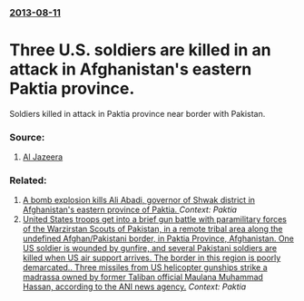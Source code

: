 ### [2013-08-11](/news/2013/08/11/index.md)

# Three U.S. soldiers are killed in an attack in Afghanistan's eastern Paktia province. 

Soldiers killed in attack in Paktia province near border with Pakistan.


### Source:

1. [Al Jazeera](http://www.aljazeera.com/news/asia/2013/08/2013811135855279209.html)

### Related:

1. [A bomb explosion kills Ali Abadi, governor of Shwak district in Afghanistan's eastern province of Paktia. ](/news/2010/11/9/a-bomb-explosion-kills-ali-abadi-governor-of-shwak-district-in-afghanistan-s-eastern-province-of-paktia.md) _Context: Paktia_
2. [United States troops get into a brief gun battle with paramilitary forces of the Warzirstan Scouts of Pakistan, in a remote tribal area along the undefined Afghan/Pakistani border, in Paktia Province, Afghanistan. One US soldier is wounded by gunfire, and several Pakistani soldiers are killed when US air support arrives. The border in this region is poorly demarcated.. Three missiles from US helicopter gunships strike a madrassa owned by former Taliban official Maulana Muhammad Hassan, according to the ANI news agency.](/news/2002/12/31/united-states-troops-get-into-a-brief-gun-battle-with-paramilitary-forces-of-the-warzirstan-scouts-of-pakistan-in-a-remote-tribal-area-alon.md) _Context: Paktia_

